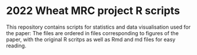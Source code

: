 # 2022 Wheat MRC project R scripts 

This repository contains scripts for statistics and data visualisation used for the paper: 
The files are ordered in files corresponding to figures of the paper, with the original R scritps as well as Rmd and md files for easy reading. 
